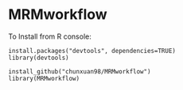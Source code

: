 # MRMworkflow

To Install from R console:

````
install.packages("devtools", dependencies=TRUE)
library(devtools) 

install_github("chunxuan98/MRMworkflow")
library(MRMworkflow)
````
